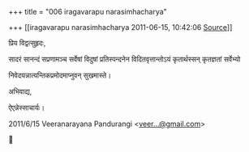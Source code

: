 +++
title = "006 iragavarapu narasimhacharya"

+++
[[iragavarapu narasimhacharya	2011-06-15, 10:42:06 [Source](https://groups.google.com/g/bvparishat/c/q6iO-kYaC0k)]]



प्रिय विद्वत्सुहृदः,

सादरं सानन्दं सप्रणामञ्च सर्वेषां विदुषां प्रतिस्पन्दनेन विदितवृत्तान्तोऽयं कृतार्थस्सन् कृतज्ञतां सर्वेभ्यो

निवेदयन्नात्यन्तिकप्रमोदमाप्नुवन् सुखमास्ते।

अभिवाद्य,

ऐएन्नेस्साचार्यः।  
  

2011/6/15 Veeranarayana Pandurangi \<[veer...@gmail.com]()\>



